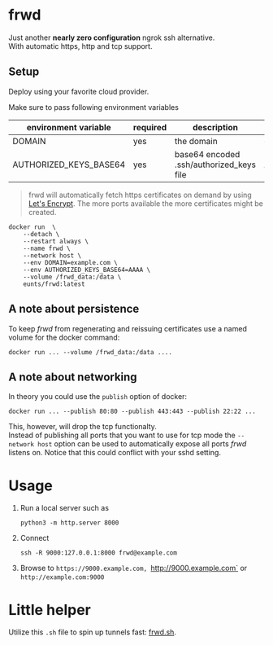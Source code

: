 # frwd
Just another **nearly zero configuration** ngrok ssh alternative.  
With automatic https, http and tcp support.

## Setup
Deploy using your favorite cloud provider.

Make sure to pass following environment variables

| environment variable   | required | description                               | example         |
|------------------------|----------|-------------------------------------------|-----------------|
| DOMAIN                 | yes      | the domain                                | example.com     |
| AUTHORIZED_KEYS_BASE64 | yes      | base64 encoded .ssh/authorized_keys file  | AAAA            |

> frwd will automatically fetch https certificates on demand by using [Let's Encrypt](https://letsencrypt.org).
> The more ports available the more certificates might be created. 

```shell
docker run  \
    --detach \
    --restart always \
    --name frwd \
    --network host \
    --env DOMAIN=example.com \
    --env AUTHORIZED_KEYS_BASE64=AAAA \
    --volume /frwd_data:/data \
    eunts/frwd:latest
```

## A note about persistence
To keep *frwd* from regenerating and reissuing certificates use a named volume for the docker command:
```shell
docker run ... --volume /frwd_data:/data ....
```

## A note about networking
In theory you could use the `publish` option of docker:
```shell
docker run ... --publish 80:80 --publish 443:443 --publish 22:22 ...
```
This, however, will drop the tcp functionalty.  
Instead of publishing all ports that you want to use for tcp mode the `--network host` option can be used to automatically 
expose all ports *frwd* listens on. Notice that this could conflict with your sshd setting.


# Usage

1. Run a local server such as
   ```
   python3 -m http.server 8000
   ```
2. Connect
   ```
   ssh -R 9000:127.0.0.1:8000 frwd@example.com
   ```
3. Browse to `https://9000.example.com, `http://9000.example.com` or `http://example.com:9000`


# Little helper
Utilize this `.sh` file to spin up tunnels fast:
[frwd.sh](frwd.sh).
